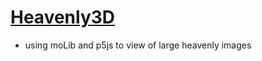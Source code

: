 # [Heavenly3D](https://github.com/jht9629-nyu/Heavenly3D)

- using moLib and p5js to view of large heavenly images
